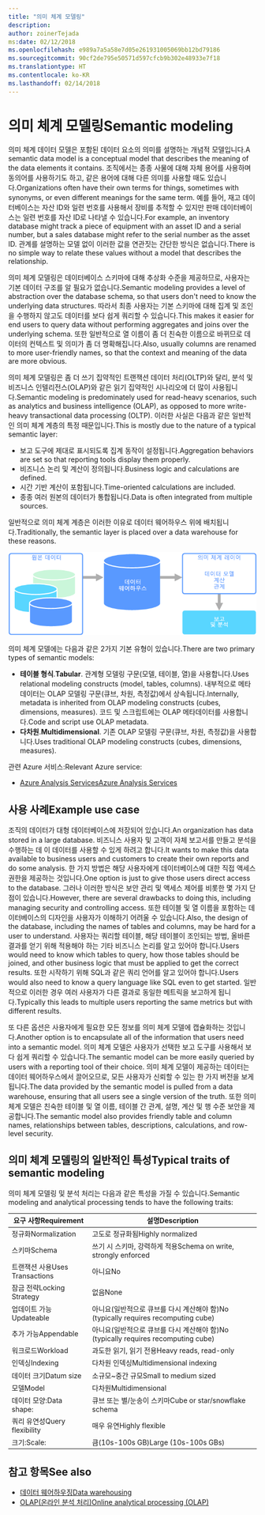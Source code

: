 ```yaml
---
title: "의미 체계 모델링"
description: 
author: zoinerTejada
ms:date: 02/12/2018
ms.openlocfilehash: e989a7a5a58e7d05e261931005069bb12bd79186
ms.sourcegitcommit: 90cf2de795e50571d597cfcb9b302e48933e7f18
ms.translationtype: HT
ms.contentlocale: ko-KR
ms.lasthandoff: 02/14/2018
---
```

# <a name="semantic-modeling"></a><span data-ttu-id="d2674-102">의미 체계 모델링</span><span class="sxs-lookup"><span data-stu-id="d2674-102">Semantic modeling</span></span>

<span data-ttu-id="d2674-103">의미 체계 데이터 모델은 포함된 데이터 요소의 의미를 설명하는 개념적 모델입니다.</span><span class="sxs-lookup"><span data-stu-id="d2674-103">A semantic data model is a conceptual model that describes the meaning of the data elements it contains.</span></span> <span data-ttu-id="d2674-104">조직에서는 종종 사물에 대해 자체 용어를 사용하며 동의어를 사용하기도 하고, 같은 용어에 대해 다른 의미를 사용할 때도 있습니다.</span><span class="sxs-lookup"><span data-stu-id="d2674-104">Organizations often have their own terms for things, sometimes with synonyms, or even different meanings for the same term.</span></span> <span data-ttu-id="d2674-105">예를 들어, 재고 데이터베이스는 자산 ID와 일련 번호를 사용해서 장비를 추적할 수 있지만 판매 데이터베이스는 일련 번호를 자산 ID로 나타낼 수 있습니다.</span><span class="sxs-lookup"><span data-stu-id="d2674-105">For example, an inventory database might track a piece of equipment with an asset ID and a serial number, but a sales database might refer to the serial number as the asset ID.</span></span> <span data-ttu-id="d2674-106">관계를 설명하는 모델 없이 이러한 값을 연관짓는 간단한 방식은 없습니다.</span><span class="sxs-lookup"><span data-stu-id="d2674-106">There is no simple way to relate these values without a model that describes the relationship.</span></span> 

<span data-ttu-id="d2674-107">의미 체계 모델링은 데이터베이스 스키마에 대해 추상화 수준을 제공하므로, 사용자는 기본 데이터 구조를 알 필요가 없습니다.</span><span class="sxs-lookup"><span data-stu-id="d2674-107">Semantic modeling provides a level of abstraction over the database schema, so that users don't need to know the underlying data structures.</span></span> <span data-ttu-id="d2674-108">따라서 최종 사용자는 기본 스키마에 대해 집계 및 조인을 수행하지 않고도 데이터를 보다 쉽게 쿼리할 수 있습니다.</span><span class="sxs-lookup"><span data-stu-id="d2674-108">This makes it easier for end users to query data without performing aggregates and joins over the underlying schema.</span></span> <span data-ttu-id="d2674-109">또한 일반적으로 열 이름이 좀 더 친숙한 이름으로 바뀌므로 데이터의 컨텍스트 및 의미가 좀 더 명확해집니다.</span><span class="sxs-lookup"><span data-stu-id="d2674-109">Also, usually columns are renamed to more user-friendly names, so that the context and meaning of the data are more obvious.</span></span>

<span data-ttu-id="d2674-110">의미 체계 모델링은 좀 더 쓰기 집약적인 트랜잭션 데이터 처리(OLTP)와 달리, 분석 및 비즈니스 인텔리전스(OLAP)와 같은 읽기 집약적인 시나리오에 더 많이 사용됩니다.</span><span class="sxs-lookup"><span data-stu-id="d2674-110">Semantic modeling is predominately used for read-heavy scenarios, such as analytics and business intelligence (OLAP), as opposed to more write-heavy transactional data processing (OLTP).</span></span> <span data-ttu-id="d2674-111">이러한 사실은 다음과 같은 일반적인 의미 체계 계층의 특정 때문입니다.</span><span class="sxs-lookup"><span data-stu-id="d2674-111">This is mostly due to the nature of a typical semantic layer:</span></span>

- <span data-ttu-id="d2674-112">보고 도구에 제대로 표시되도록 집계 동작이 설정됩니다.</span><span class="sxs-lookup"><span data-stu-id="d2674-112">Aggregation behaviors are set so that reporting tools display them properly.</span></span>
- <span data-ttu-id="d2674-113">비즈니스 논리 및 계산이 정의됩니다.</span><span class="sxs-lookup"><span data-stu-id="d2674-113">Business logic and calculations are defined.</span></span>
- <span data-ttu-id="d2674-114">시간 기반 계산이 포함됩니다.</span><span class="sxs-lookup"><span data-stu-id="d2674-114">Time-oriented calculations are included.</span></span>
- <span data-ttu-id="d2674-115">종종 여러 원본의 데이터가 통합됩니다.</span><span class="sxs-lookup"><span data-stu-id="d2674-115">Data is often integrated from multiple sources.</span></span> 

<span data-ttu-id="d2674-116">일반적으로 의미 체계 계층은 이러한 이유로 데이터 웨어하우스 위에 배치됩니다.</span><span class="sxs-lookup"><span data-stu-id="d2674-116">Traditionally, the semantic layer is placed over a data warehouse for these reasons.</span></span>

![데이터 웨어하우스와 보고 도구 간의 의미 체계 계층 예제 다이어그램](./images/semantic-modeling.png)

<span data-ttu-id="d2674-118">의미 체계 모델에는 다음과 같은 2가지 기본 유형이 있습니다.</span><span class="sxs-lookup"><span data-stu-id="d2674-118">There are two primary types of semantic models:</span></span>

* <span data-ttu-id="d2674-119">**테이블 형식**.</span><span class="sxs-lookup"><span data-stu-id="d2674-119">**Tabular**.</span></span> <span data-ttu-id="d2674-120">관계형 모델링 구문(모델, 테이블, 열)을 사용합니다.</span><span class="sxs-lookup"><span data-stu-id="d2674-120">Uses relational modeling constructs (model, tables, columns).</span></span> <span data-ttu-id="d2674-121">내부적으로 메타데이터는 OLAP 모델링 구문(큐브, 차원, 측정값)에서 상속됩니다.</span><span class="sxs-lookup"><span data-stu-id="d2674-121">Internally, metadata is inherited from OLAP modeling constructs (cubes, dimensions, measures).</span></span> <span data-ttu-id="d2674-122">코드 및 스크립트에는 OLAP 메타데이터를 사용합니다.</span><span class="sxs-lookup"><span data-stu-id="d2674-122">Code and script use OLAP metadata.</span></span>
* <span data-ttu-id="d2674-123">**다차원**.</span><span class="sxs-lookup"><span data-stu-id="d2674-123">**Multidimensional**.</span></span> <span data-ttu-id="d2674-124">기존 OLAP 모델링 구문(큐브, 차원, 측정값)을 사용합니다.</span><span class="sxs-lookup"><span data-stu-id="d2674-124">Uses traditional OLAP modeling constructs (cubes, dimensions, measures).</span></span>

<span data-ttu-id="d2674-125">관련 Azure 서비스:</span><span class="sxs-lookup"><span data-stu-id="d2674-125">Relevant Azure service:</span></span>
- [<span data-ttu-id="d2674-126">Azure Analysis Services</span><span class="sxs-lookup"><span data-stu-id="d2674-126">Azure Analysis Services</span></span>](https://azure.microsoft.com/services/analysis-services/)

## <a name="example-use-case"></a><span data-ttu-id="d2674-127">사용 사례</span><span class="sxs-lookup"><span data-stu-id="d2674-127">Example use case</span></span>

<span data-ttu-id="d2674-128">조직의 데이터가 대형 데이터베이스에 저장되어 있습니다.</span><span class="sxs-lookup"><span data-stu-id="d2674-128">An organization has data stored in a large database.</span></span> <span data-ttu-id="d2674-129">비즈니스 사용자 및 고객이 자체 보고서를 만들고 분석을 수행하는 데 이 데이터를 사용할 수 있게 하려고 합니다.</span><span class="sxs-lookup"><span data-stu-id="d2674-129">It wants to make this data available to business users and customers to create their own reports and do some analysis.</span></span> <span data-ttu-id="d2674-130">한 가지 방법은 해당 사용자에게 데이터베이스에 대한 직접 액세스 권한을 제공하는 것입니다.</span><span class="sxs-lookup"><span data-stu-id="d2674-130">One option is just to give those users direct access to the database.</span></span> <span data-ttu-id="d2674-131">그러나 이러한 방식은 보안 관리 및 액세스 제어를 비롯한 몇 가지 단점이 있습니다.</span><span class="sxs-lookup"><span data-stu-id="d2674-131">However, there are several drawbacks to doing this, including managing security and controlling access.</span></span> <span data-ttu-id="d2674-132">또한 테이블 및 열 이름을 포함하는 데이터베이스의 디자인을 사용자가 이해하기 어려울 수 있습니다.</span><span class="sxs-lookup"><span data-stu-id="d2674-132">Also, the design of the database, including the names of tables and columns, may be hard for a user to understand.</span></span> <span data-ttu-id="d2674-133">사용자는 쿼리할 테이블, 해당 테이블이 조인되는 방법, 올바른 결과를 얻기 위해 적용해야 하는 기타 비즈니스 논리를 알고 있어야 합니다.</span><span class="sxs-lookup"><span data-stu-id="d2674-133">Users would need to know which tables to query, how those tables should be joined, and other business logic that must be applied to get the correct results.</span></span> <span data-ttu-id="d2674-134">또한 시작하기 위해 SQL과 같은 쿼리 언어를 알고 있어야 합니다.</span><span class="sxs-lookup"><span data-stu-id="d2674-134">Users would also need to know a query language like SQL even to get started.</span></span> <span data-ttu-id="d2674-135">일반적으로 이러한 경우 여러 사용자가 다른 결과로 동일한 메트릭을 보고하게 됩니다.</span><span class="sxs-lookup"><span data-stu-id="d2674-135">Typically this leads to multiple users reporting the same metrics but with different results.</span></span>

<span data-ttu-id="d2674-136">또 다른 옵션은 사용자에게 필요한 모든 정보를 의미 체계 모델에 캡슐화하는 것입니다.</span><span class="sxs-lookup"><span data-stu-id="d2674-136">Another option is to encapsulate all of the information that users need into a semantic model.</span></span> <span data-ttu-id="d2674-137">의미 체계 모델은 사용자가 선택한 보고 도구를 사용해서 보다 쉽게 쿼리할 수 있습니다.</span><span class="sxs-lookup"><span data-stu-id="d2674-137">The semantic model can be more easily queried by users with a reporting tool of their choice.</span></span> <span data-ttu-id="d2674-138">의미 체계 모델이 제공하는 데이터는 데이터 웨어하우스에서 끌어오므로, 모든 사용자가 신뢰할 수 있는 한 가지 버전을 보게 됩니다.</span><span class="sxs-lookup"><span data-stu-id="d2674-138">The data provided by the semantic model is pulled from a data warehouse, ensuring that all users see a single version of the truth.</span></span> <span data-ttu-id="d2674-139">또한 의미 체계 모델은 친숙한 테이블 및 열 이름, 테이블 간 관계, 설명, 계산 및 행 수준 보안을 제공합니다.</span><span class="sxs-lookup"><span data-stu-id="d2674-139">The semantic model also provides friendly table and column names, relationships between tables, descriptions, calculations, and row-level security.</span></span>

## <a name="typical-traits-of-semantic-modeling"></a><span data-ttu-id="d2674-140">의미 체계 모델링의 일반적인 특성</span><span class="sxs-lookup"><span data-stu-id="d2674-140">Typical traits of semantic modeling</span></span>

<span data-ttu-id="d2674-141">의미 체계 모델링 및 분석 처리는 다음과 같은 특성을 가질 수 있습니다.</span><span class="sxs-lookup"><span data-stu-id="d2674-141">Semantic modeling and analytical processing tends to have the following traits:</span></span>

| <span data-ttu-id="d2674-142">요구 사항</span><span class="sxs-lookup"><span data-stu-id="d2674-142">Requirement</span></span> | <span data-ttu-id="d2674-143">설명</span><span class="sxs-lookup"><span data-stu-id="d2674-143">Description</span></span> |
| --- | --- |
| <span data-ttu-id="d2674-144">정규화</span><span class="sxs-lookup"><span data-stu-id="d2674-144">Normalization</span></span> | <span data-ttu-id="d2674-145">고도로 정규화됨</span><span class="sxs-lookup"><span data-stu-id="d2674-145">Highly normalized</span></span> |
| <span data-ttu-id="d2674-146">스키마</span><span class="sxs-lookup"><span data-stu-id="d2674-146">Schema</span></span> | <span data-ttu-id="d2674-147">쓰기 시 스키마, 강력하게 적용</span><span class="sxs-lookup"><span data-stu-id="d2674-147">Schema on write, strongly enforced</span></span>|
| <span data-ttu-id="d2674-148">트랜잭션 사용</span><span class="sxs-lookup"><span data-stu-id="d2674-148">Uses Transactions</span></span> | <span data-ttu-id="d2674-149">아니요</span><span class="sxs-lookup"><span data-stu-id="d2674-149">No</span></span> |
| <span data-ttu-id="d2674-150">잠금 전략</span><span class="sxs-lookup"><span data-stu-id="d2674-150">Locking Strategy</span></span> | <span data-ttu-id="d2674-151">없음</span><span class="sxs-lookup"><span data-stu-id="d2674-151">None</span></span> |
| <span data-ttu-id="d2674-152">업데이트 가능</span><span class="sxs-lookup"><span data-stu-id="d2674-152">Updateable</span></span> | <span data-ttu-id="d2674-153">아니요(일반적으로 큐브를 다시 계산해야 함)</span><span class="sxs-lookup"><span data-stu-id="d2674-153">No (typically requires recomputing cube)</span></span> |
| <span data-ttu-id="d2674-154">추가 가능</span><span class="sxs-lookup"><span data-stu-id="d2674-154">Appendable</span></span> | <span data-ttu-id="d2674-155">아니요(일반적으로 큐브를 다시 계산해야 함)</span><span class="sxs-lookup"><span data-stu-id="d2674-155">No (typically requires recomputing cube)</span></span> |
| <span data-ttu-id="d2674-156">워크로드</span><span class="sxs-lookup"><span data-stu-id="d2674-156">Workload</span></span> | <span data-ttu-id="d2674-157">과도한 읽기, 읽기 전용</span><span class="sxs-lookup"><span data-stu-id="d2674-157">Heavy reads, read-only</span></span> |
| <span data-ttu-id="d2674-158">인덱싱</span><span class="sxs-lookup"><span data-stu-id="d2674-158">Indexing</span></span> | <span data-ttu-id="d2674-159">다차원 인덱싱</span><span class="sxs-lookup"><span data-stu-id="d2674-159">Multidimensional indexing</span></span> |
| <span data-ttu-id="d2674-160">데이터 크기</span><span class="sxs-lookup"><span data-stu-id="d2674-160">Datum size</span></span> | <span data-ttu-id="d2674-161">소규모~중간 규모</span><span class="sxs-lookup"><span data-stu-id="d2674-161">Small to medium sized</span></span> |
| <span data-ttu-id="d2674-162">모델</span><span class="sxs-lookup"><span data-stu-id="d2674-162">Model</span></span> | <span data-ttu-id="d2674-163">다차원</span><span class="sxs-lookup"><span data-stu-id="d2674-163">Multidimensional</span></span> |
| <span data-ttu-id="d2674-164">데이터 모양:</span><span class="sxs-lookup"><span data-stu-id="d2674-164">Data shape:</span></span>| <span data-ttu-id="d2674-165">큐브 또는 별/눈송이 스키마</span><span class="sxs-lookup"><span data-stu-id="d2674-165">Cube or star/snowflake schema</span></span> |
| <span data-ttu-id="d2674-166">쿼리 유연성</span><span class="sxs-lookup"><span data-stu-id="d2674-166">Query flexibility</span></span> | <span data-ttu-id="d2674-167">매우 유연</span><span class="sxs-lookup"><span data-stu-id="d2674-167">Highly flexible</span></span> |
| <span data-ttu-id="d2674-168">크기:</span><span class="sxs-lookup"><span data-stu-id="d2674-168">Scale:</span></span> | <span data-ttu-id="d2674-169">큼(10s-100s GB)</span><span class="sxs-lookup"><span data-stu-id="d2674-169">Large (10s-100s GBs)</span></span> |

## <a name="see-also"></a><span data-ttu-id="d2674-170">참고 항목</span><span class="sxs-lookup"><span data-stu-id="d2674-170">See also</span></span>

- [<span data-ttu-id="d2674-171">데이터 웨어하우징</span><span class="sxs-lookup"><span data-stu-id="d2674-171">Data warehousing</span></span>](../scenarios/data-warehousing.md)
- [<span data-ttu-id="d2674-172">OLAP(온라인 분석 처리)</span><span class="sxs-lookup"><span data-stu-id="d2674-172">Online analytical processing (OLAP)</span></span>](../scenarios/online-analytical-processing.md)